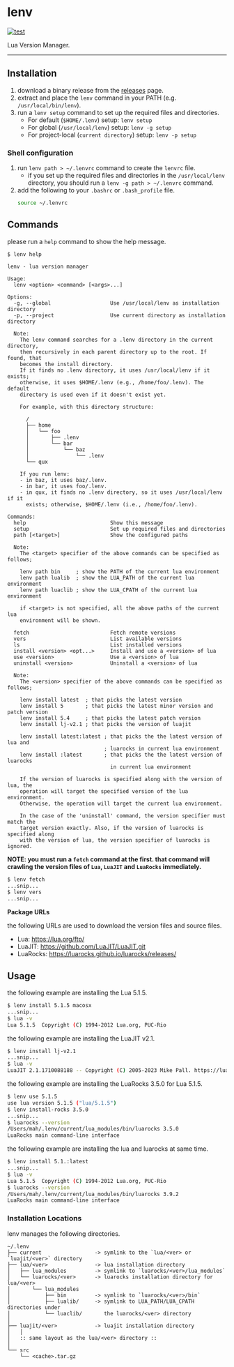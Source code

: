 lenv
=========

[![test](https://github.com/mah0x211/lenv/actions/workflows/test.yml/badge.svg)](https://github.com/mah0x211/lenv/actions/workflows/test.yml)

Lua Version Manager.

---

## Installation

1. download a binary release from the [releases](https://github.com/mah0x211/lenv/releases) page.
2. extract and place the `lenv` command in your PATH (e.g. `/usr/local/bin/lenv`).
3. run a `lenv setup` command to set up the required files and directories.
    - For default (`$HOME/.lenv`) setup: `lenv setup`
    - For global (`/usr/local/lenv`) setup: `lenv -g setup`
    - For project-local (`current directory`) setup: `lenv -p setup`

### Shell configuration

1. run `lenv path > ~/.lenvrc` command to create the `lenvrc` file.
    - if you set up the required files and directories in the `/usr/local/lenv` directory, you should run a `lenv -g path > ~/.lenvrc` command.
2. add the following to your `.bashrc` or `.bash_profile` file.
    ```sh
    source ~/.lenvrc
    ```


## Commands

please run a `help` command to show the help message.

```
$ lenv help

lenv - lua version manager

Usage:
  lenv <option> <command> [<args>...]

Options:
  -g, --global                   Use /usr/local/lenv as installation directory
  -p, --project                  Use current directory as installation directory

  Note:
    The lenv command searches for a .lenv directory in the current directory,
    then recursively in each parent directory up to the root. If found, that
    becomes the install directory.
    If it finds no .lenv directory, it uses /usr/local/lenv if it exists;
    otherwise, it uses $HOME/.lenv (e.g., /home/foo/.lenv). The default
    directory is used even if it doesn't exist yet.

    For example, with this directory structure:

      /
      ├── home
      │   └── foo
      │       ├── .lenv
      │       └── bar
      │           └── baz
      │               └── .lenv
      └── qux

    If you run lenv:
    - in baz, it uses baz/.lenv.
    - in bar, it uses foo/.lenv.
    - in qux, it finds no .lenv directory, so it uses /usr/local/lenv if it
	  exists; otherwise, $HOME/.lenv (i.e., /home/foo/.lenv).

Commands:
  help                           Show this message
  setup                          Set up required files and directories
  path [<target>]                Show the configured paths

  Note:
    The <target> specifier of the above commands can be specified as follows;

    lenv path bin     ; show the PATH of the current lua environment
    lenv path lualib  ; show the LUA_PATH of the current lua environment
    lenv path luaclib ; show the LUA_CPATH of the current lua environment

    if <target> is not specified, all the above paths of the current lua
    environment will be shown.

  fetch                          Fetch remote versions
  vers                           List available versions
  ls                             List installed versions
  install <version> <opt...>     Install and use a <version> of lua
  use <version>                  Use a <version> of lua
  uninstall <version>            Uninstall a <version> of lua

  Note:
    The <version> specifier of the above commands can be specified as follows;

    lenv install latest  ; that picks the latest version
    lenv install 5       ; that picks the latest minor version and patch version
    lenv install 5.4     ; that picks the latest patch version
    lenv install lj-v2.1 ; that picks the version of luajit

    lenv install latest:latest ; that picks the the latest version of lua and
                               ; luarocks in current lua environment
    lenv install :latest       ; that picks the the latest version of luarocks
                                 in current lua environment

    If the version of luarocks is specified along with the version of lua, the
    operation will target the specified version of the lua environment.
    Otherwise, the operation will target the current lua environment.

    In the case of the 'uninstall' command, the version specifier must match the
    target version exactly. Also, if the version of luarocks is specified along
    with the version of lua, the version specifier of luarocks is ignored.

```

**NOTE: you must run a `fetch` command at the first. that command will crawling the version files of `Lua`, `LuaJIT` and `LuaRocks` immediately.**

```sh
$ lenv fetch
...snip...
$ lenv vers
...snip...
```

**Package URLs**

the following URLs are used to download the version files and source files.

- Lua: https://lua.org/ftp/
- LuaJIT: https://github.com/LuaJIT/LuaJIT.git
- LuaRocks: https://luarocks.github.io/luarocks/releases/


## Usage

the following example are installing the Lua 5.1.5.

```sh
$ lenv install 5.1.5 macosx
...snip...
$ lua -v
Lua 5.1.5  Copyright (C) 1994-2012 Lua.org, PUC-Rio
```

the following example are installing the LuaJIT v2.1.

```sh
$ lenv install lj-v2.1
...snip...
$ lua -v
LuaJIT 2.1.1710088188 -- Copyright (C) 2005-2023 Mike Pall. https://luajit.org/
```

the following example are installing the LuaRocks 3.5.0 for Lua 5.1.5.

```sh
$ lenv use 5.1.5
use lua version 5.1.5 ("lua/5.1.5")
$ lenv install-rocks 3.5.0
...snip...
$ luarocks --version
/Users/mah/.lenv/current/lua_modules/bin/luarocks 3.5.0
LuaRocks main command-line interface
```

the following example are installing the lua and luarocks at same time.

```sh
$ lenv install 5.1.:latest
...snip...
$ lua -v
Lua 5.1.5  Copyright (C) 1994-2012 Lua.org, PUC-Rio
$ luarocks --version
/Users/mah/.lenv/current/lua_modules/bin/luarocks 3.9.2
LuaRocks main command-line interface
```


### Installation Locations

lenv manages the following directories.

```
~/.lenv
├── current                 -> symlink to the `lua/<ver> or `luajit/<ver>` directory
├── lua/<ver>               -> lua installation directory
│   ├── lua_modules         -> symlink to `luarocks/<ver>/lua_modules`
│   └── luarocks/<ver>      -> luarocks installation directory for lua/<ver>
│       └── lua_modules
│           ├── bin         -> symlink to `luarocks/<ver>/bin`
│           ├── lualib/     -> symlink to LUA_PATH/LUA_CPATH directories under 
│           └── luaclib/       the luarocks/<ver> directory
│
├── luajit/<ver>            -> luajit installation directory
│   │
│   :: same layout as the lua/<ver> directory ::
│
└── src
    └── <cache>.tar.gz
```
